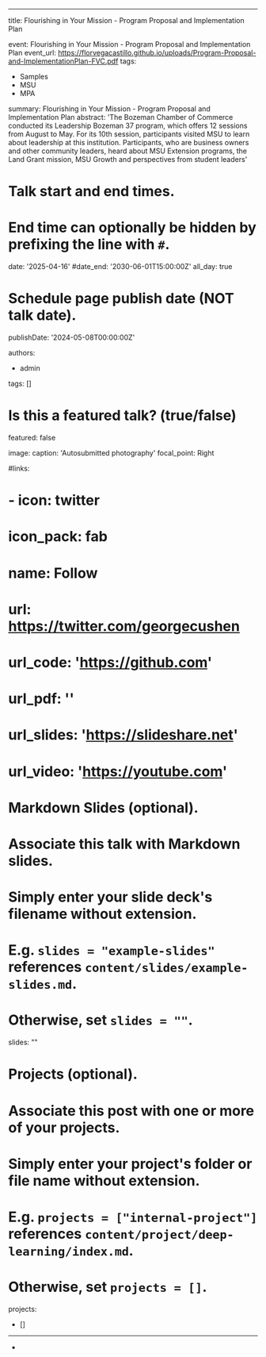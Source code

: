 ---
title: Flourishing in Your Mission - Program Proposal and Implementation Plan

event: Flourishing in Your Mission - Program Proposal and Implementation Plan
event_url: https://florvegacastillo.github.io/uploads/Program-Proposal-and-ImplementationPlan-FVC.pdf
tags:
  - Samples
  - MSU
  - MPA


summary: Flourishing in Your Mission - Program Proposal and Implementation Plan
abstract: 'The Bozeman Chamber of Commerce conducted its Leadership Bozeman 37 program, which offers 12 sessions from August to May. For its 10th session, participants visited MSU to learn about leadership at this institution. Participants, who are business owners and other community leaders, heard about MSU Extension programs, the Land Grant mission, MSU Growth and perspectives from student leaders'

# Talk start and end times.
#   End time can optionally be hidden by prefixing the line with `#`.
date: '2025-04-16'
#date_end: '2030-06-01T15:00:00Z'
all_day: true

# Schedule page publish date (NOT talk date).
publishDate: '2024-05-08T00:00:00Z'

authors:
  - admin

tags: []

# Is this a featured talk? (true/false)
featured: false

image:
  caption: 'Autosubmitted photography'
  focal_point: Right

#links:
#  - icon: twitter
#    icon_pack: fab
#    name: Follow
#    url: https://twitter.com/georgecushen
# url_code: 'https://github.com'
# url_pdf: ''
# url_slides: 'https://slideshare.net'
# url_video: 'https://youtube.com'

# Markdown Slides (optional).
#   Associate this talk with Markdown slides.
#   Simply enter your slide deck's filename without extension.
#   E.g. `slides = "example-slides"` references `content/slides/example-slides.md`.
#   Otherwise, set `slides = ""`.
slides: ""

# Projects (optional).
#   Associate this post with one or more of your projects.
#   Simply enter your project's folder or file name without extension.
#   E.g. `projects = ["internal-project"]` references `content/project/deep-learning/index.md`.
#   Otherwise, set `projects = []`.
projects:
  - []

-------
 

-

<!--more-->